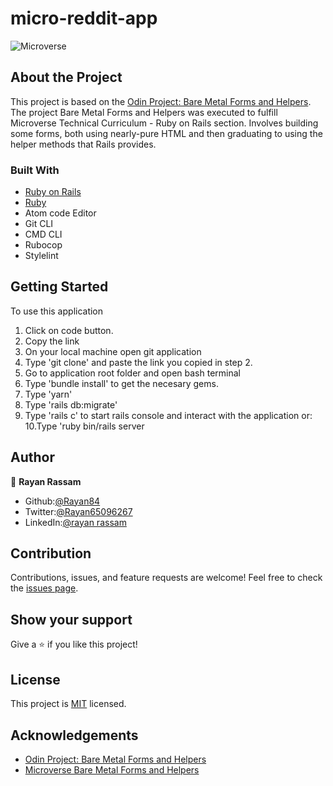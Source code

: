 # micro-reddit-app

![Microverse](https://img.shields.io/badge/Microverse-blueviolet)

## About the Project

This project is based on the [Odin Project: Bare Metal Forms and Helpers](https://www.theodinproject.com/courses/ruby-on-rails/lessons/forms#project-bare-metal-forms-and-helpers).
The project Bare Metal Forms and Helpers was executed to fulfill Microverse Technical Curriculum - Ruby on Rails section.
Involves building some forms, both using nearly-pure HTML and then graduating to using the helper methods that Rails provides.

### Built With

- [Ruby on Rails](https://rubyonrails.org/)
- [Ruby](https://www.ruby-lang.org/en/)
- Atom code Editor
- Git CLI
- CMD CLI
- Rubocop
- Stylelint

## Getting Started

To use this application

1. Click on code button.
2. Copy the link
3. On your local machine open git application
4. Type 'git clone' and paste the link you copied in step 2. 
5. Go to application root folder and open bash terminal 
6. Type 'bundle install' to get the necesary gems.
7. Type 'yarn'
8. Type 'rails db:migrate'
9. Type 'rails c' to start rails console and interact with the application or:
10.Type 'ruby bin/rails server

## Author

👤 **Rayan Rassam**

* Github:[@Rayan84](https://github.com/Rayan84)
* Twitter:[@Rayan65096267](https://twitter.com/Rayan65096267)
* LinkedIn:[@rayan rassam](https://www.linkedin.com/in/rayan-rassam-18a0a426/)

## Contribution

Contributions, issues, and feature requests are welcome!
Feel free to check the [issues page](../../issues).


## Show your support

Give a ⭐️ if you like this project!

## License

This project is [MIT](./LICENSE) licensed.

## Acknowledgements

- [Odin Project: Bare Metal Forms and Helpers](https://www.theodinproject.com/courses/ruby-on-rails/lessons/forms#project-bare-metal-forms-and-helpers)
- [Microverse Bare Metal Forms and Helpers](https://microverse.pathwright.com/library/fast-track-curriculum/69047/path/step/49722685/)

